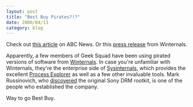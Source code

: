 ```yaml
---
layout: post
title: "Best Buy Pirates?!?"
date: 2006/04/13
category: blog
---
```


Check out [this article](http://abcnews.go.com/Technology/wireStory?id=1832946) on ABC News. Or this [press release](http://www.winternals.com/Company/PressRelease77.aspx) from Winternals.

Apparently, a few members of Geek Squad have been using pirated versions of software from [Winternals](http://www.winternals.com/). In case you're unfamiliar with Winternals, they're the enterprise side of [Sysinternals](http://www.sysinternals.com/), which provides the excellent [Process Explorer](http://www.sysinternals.com/Utilities/ProcessExplorer.html) as well as a few other invaluable tools. Mark Russinovich, who [discovered](http://www.sysinternals.com/blog/2005/10/sony-rootkits-and-digital-rights.html) the original Sony DRM rootkit, is one of the people who established the company. 

Way to go Best Buy.


